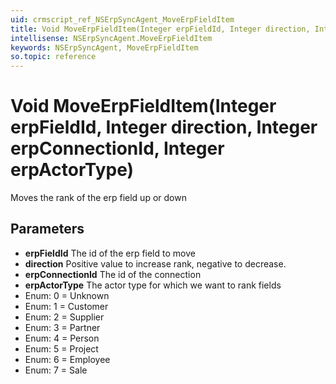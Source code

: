 ```yaml
---
uid: crmscript_ref_NSErpSyncAgent_MoveErpFieldItem
title: Void MoveErpFieldItem(Integer erpFieldId, Integer direction, Integer erpConnectionId, Integer erpActorType)
intellisense: NSErpSyncAgent.MoveErpFieldItem
keywords: NSErpSyncAgent, MoveErpFieldItem
so.topic: reference
---
```


# Void MoveErpFieldItem(Integer erpFieldId, Integer direction, Integer erpConnectionId, Integer erpActorType)

Moves the rank of the erp field up or down

## Parameters

* **erpFieldId** The id of the erp field to move
* **direction** Positive value to increase rank, negative to decrease.
* **erpConnectionId** The id of the connection
* **erpActorType** The actor type for which we want to rank fields
* Enum: 0 = Unknown 
* Enum: 1 = Customer 
* Enum: 2 = Supplier 
* Enum: 3 = Partner 
* Enum: 4 = Person 
* Enum: 5 = Project 
* Enum: 6 = Employee 
* Enum: 7 = Sale 
